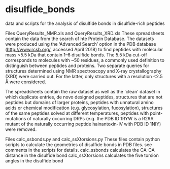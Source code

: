 # disulfide_bonds
data and scripts for the analysis of disulfide bonds in disulfide-rich peptides 

Files QueryResults_NMR.xls and QueryResults_XRD.xls 
These spreadsheets contain the data from the search of hte Protein Database. The datasets were produced using the ‘Advanced Search’ option in the PDB database (http://www.rcsb.org/, accessed April 2018) to find peptides with molecular mass <5.5 kDa that contain 1–6 disulfide bonds. The 5.5 kDa cut-off corresponds to molecules with ~50 residues, a commonly used definition to distinguish between peptides and proteins. Two separate queries for structures determined using NMR spectroscopy and X-ray crystallography (XRD) were carried out. For the latter, only structures with a resolution <2.5 Å were considered.

The spreadsheets contain the raw dataset as well as the 'clean' dataset in which  duplicate entries, de novo designed peptides, structures that are not peptides but domains of larger proteins, peptides with unnatural amino acids or chemical modification (e.g. glycosylation, fucosylation), structures of the same peptides solved at different temperatures, peptides with point-mutations of naturally occurring DRPs (e.g. the PDB ID 1RYW is a R29A mutant of the naturally occurring peptide hainantoxin-IV with PDB ID 1NIY) were removed. 

Files calc_ssbonds.py and calc_ssXtorsions.py
These files contain python scripts to calculate the geometries of disulfide bonds in PDB files. see comments in the scripts for details.
calc_ssbonds calculates the CA-CA distance in the disulfide bond 
calc_ssXtorsions calculates the five torsion angles in the disulfide bond 
